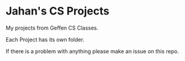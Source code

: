 # Jahan's CS Projects
 My projects from Geffen CS Classes.
 
 Each Project has its own folder.
 
 If there is a problem with anything please make an issue on this repo.
